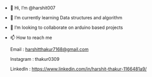 - 👋 Hi, I’m @harshit007        
- 🌱 I’m currently learning Data structures and algorithm
- 💞️ I’m looking to collaborate on arduino based projects
- 📫 How to reach me 


     Email : harshitthakur7168@gmail.com  
     
     
     Instagram : thakur0309
     
     
     LinkedIn : https://www.linkedin.com/in/harshit-thakur-1166481a9/

<!---
mauser0007/mauser0007 is a ✨ special ✨ repository because its `README.md` (this file) appears on your GitHub profile.
You can click the Preview link to take a look at your changes.
--->
